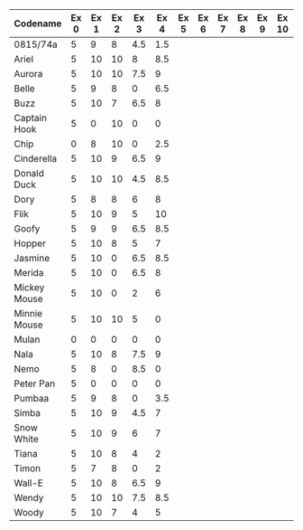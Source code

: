 | Codename     | Ex 0 | Ex 1 | Ex 2 | Ex 3 | Ex 4 | Ex 5 | Ex 6 | Ex 7 | Ex 8 | Ex 9 | Ex 10 | Ex 11 | Sum  | Percentage |
|--------------|------|------|------|------|------|------|------|------|------|------|-------|-------|------|------------|
| 0815/74a     | 5    | 9    | 8    | 4.5  | 1.5  |      |      |      |      |      |       |       | 28   | 24.35%     |
| Ariel        | 5    | 10   | 10   | 8    | 8.5  |      |      |      |      |      |       |       | 41.5 | 36.09%     |
| Aurora       | 5    | 10   | 10   | 7.5  | 9    |      |      |      |      |      |       |       | 41.5 | 36.09%     |
| Belle        | 5    | 9    | 8    | 0    | 6.5  |      |      |      |      |      |       |       | 28.5 | 24.78%     |
| Buzz         | 5    | 10   | 7    | 6.5  | 8    |      |      |      |      |      |       |       | 36.5 | 31.74%     |
| Captain Hook | 5    | 0    | 10   | 0    | 0    |      |      |      |      |      |       |       | 15   | 13.04%     |
| Chip         | 0    | 8    | 10   | 0    | 2.5  |      |      |      |      |      |       |       | 20.5 | 17.83%     |
| Cinderella   | 5    | 10   | 9    | 6.5  | 9    |      |      |      |      |      |       |       | 39.5 | 34.35%     |
| Donald Duck  | 5    | 10   | 10   | 4.5  | 8.5  |      |      |      |      |      |       |       | 38   | 33.04%     |
| Dory         | 5    | 8    | 8    | 6    | 8    |      |      |      |      |      |       |       | 35   | 30.43%     |
| Flik         | 5    | 10   | 9    | 5    | 10   |      |      |      |      |      |       |       | 39   | 33.91%     |
| Goofy        | 5    | 9    | 9    | 6.5  | 8.5  |      |      |      |      |      |       |       | 38   | 33.04%     |
| Hopper       | 5    | 10   | 8    | 5    | 7    |      |      |      |      |      |       |       | 35   | 30.43%     |
| Jasmine      | 5    | 10   | 0    | 6.5  | 8.5  |      |      |      |      |      |       |       | 30   | 26.09%     |
| Merida       | 5    | 10   | 0    | 6.5  | 8    |      |      |      |      |      |       |       | 29.5 | 25.65%     |
| Mickey Mouse | 5    | 10   | 0    | 2    | 6    |      |      |      |      |      |       |       | 23   | 20.00%     |
| Minnie Mouse | 5    | 10   | 10   | 5    | 0    |      |      |      |      |      |       |       | 30   | 26.09%     |
| Mulan        | 0    | 0    | 0    | 0    | 0    |      |      |      |      |      |       |       | 0    | 0.00%      |
| Nala         | 5    | 10   | 8    | 7.5  | 9    |      |      |      |      |      |       |       | 39.5 | 34.35%     |
| Nemo         | 5    | 8    | 0    | 8.5  | 0    |      |      |      |      |      |       |       | 21.5 | 18.70%     |
| Peter Pan    | 5    | 0    | 0    | 0    | 0    |      |      |      |      |      |       |       | 5    | 4.35%      |
| Pumbaa       | 5    | 9    | 8    | 0    | 3.5  |      |      |      |      |      |       |       | 25.5 | 22.17%     |
| Simba        | 5    | 10   | 9    | 4.5  | 7    |      |      |      |      |      |       |       | 35.5 | 30.87%     |
| Snow White   | 5    | 10   | 9    | 6    | 7    |      |      |      |      |      |       |       | 37   | 32.17%     |
| Tiana        | 5    | 10   | 8    | 4    | 2    |      |      |      |      |      |       |       | 29   | 25.22%     |
| Timon        | 5    | 7    | 8    | 0    | 2    |      |      |      |      |      |       |       | 22   | 19.13%     |
| Wall-E       | 5    | 10   | 8    | 6.5  | 9    |      |      |      |      |      |       |       | 38.5 | 33.48%     |
| Wendy        | 5    | 10   | 10   | 7.5  | 8.5  |      |      |      |      |      |       |       | 41   | 35.65%     |
| Woody        | 5    | 10   | 7    | 4    | 5    |      |      |      |      |      |       |       | 31   | 26.96%     |
